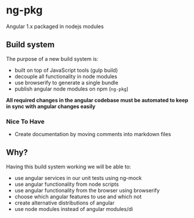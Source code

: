 ng-pkg
======

Angular 1.x packaged in nodejs modules

Build system
------------

The purpose of a new build system is:

  * built on top of JavaScript tools (gulp build)
  * decouple all functionality in node modules
  * use browserify to generate a single bundle
  * publish angular node modules on npm (`ng-pkg`)

**All required changes in the angular codebase must be automated to keep in sync with angular changes easily**

### Nice To Have

  * Create documentation by moving comments into markdown files

Why?
----

Having this build system working we will be able to:

  * use angular services in our unit tests using ng-mock
  * use angular functionality from node scripts
  * use angular functionality from the browser using browserify
  * choose which angular features to use and which not
  * create alternative distributions of angular
  * use node modules instead of angular modules/di
